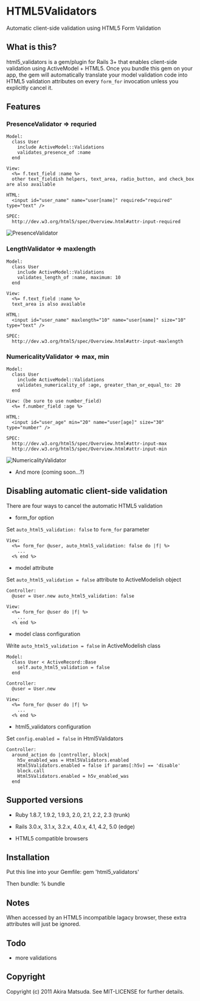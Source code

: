 # HTML5Validators

Automatic client-side validation using HTML5 Form Validation

## What is this?

html5_validators is a gem/plugin for Rails 3+ that enables client-side
validation using ActiveModel + HTML5. Once you bundle this gem on your app,
the gem will automatically translate your model validation code into HTML5
validation attributes on every `form_for` invocation unless you explicitly
cancel it.

## Features

### PresenceValidator => requried

    Model:
      class User
        include ActiveModel::Validations
        validates_presence_of :name
      end

    View:
      <%= f.text_field :name %>
      other text_fieldish helpers, text_area, radio_button, and check_box are also available

    HTML:
      <input id="user_name" name="user[name]" required="required" type="text" />

    SPEC:
      http://dev.w3.org/html5/spec/Overview.html#attr-input-required

![PresenceValidator](https://raw.githubusercontent.com/amatsuda/html5_validators/0928dc13fdd1a7746deed9a9cf7e865e13039df8/assets/presence.png)

### LengthValidator => maxlength

    Model:
      class User
        include ActiveModel::Validations
        validates_length_of :name, maximum: 10
      end

    View:
      <%= f.text_field :name %>
      text_area is also available

    HTML:
      <input id="user_name" maxlength="10" name="user[name]" size="10" type="text" />

    SPEC:
      http://dev.w3.org/html5/spec/Overview.html#attr-input-maxlength

### NumericalityValidator => max, min

    Model:
      class User
        include ActiveModel::Validations
        validates_numericality_of :age, greater_than_or_equal_to: 20
      end

    View: (be sure to use number_field)
      <%= f.number_field :age %>

    HTML:
      <input id="user_age" min="20" name="user[age]" size="30" type="number" />

    SPEC:
      http://dev.w3.org/html5/spec/Overview.html#attr-input-max
      http://dev.w3.org/html5/spec/Overview.html#attr-input-min

![NumericalityValidator](https://raw.githubusercontent.com/amatsuda/html5_validators/0928dc13fdd1a7746deed9a9cf7e865e13039df8/assets/numericality.png)

*   And more (coming soon...?)


## Disabling automatic client-side validation

There are four ways to cancel the automatic HTML5 validation

*   form_for option


Set `auto_html5_validation: false` to `form_for` parameter

    View:
      <%= form_for @user, auto_html5_validation: false do |f| %>
        ...
      <% end %>

*   model attribute


Set `auto_html5_validation = false` attribute to ActiveModelish object

    Controller:
      @user = User.new auto_html5_validation: false

    View:
      <%= form_for @user do |f| %>
        ...
      <% end %>

*   model class configuration


Write `auto_html5_validation = false` in ActiveModelish class

    Model:
      class User < ActiveRecord::Base
        self.auto_html5_validation = false
      end

    Controller:
      @user = User.new

    View:
      <%= form_for @user do |f| %>
        ...
      <% end %>

*   html5_validators configuration


Set `config.enabled = false` in Html5Validators

    Controller:
      around_action do |controller, block|
        h5v_enabled_was = Html5Validators.enabled
        Html5Validators.enabled = false if params[:h5v] == 'disable'
        block.call
        Html5Validators.enabled = h5v_enabled_was
      end

## Supported versions

*   Ruby 1.8.7, 1.9.2, 1.9.3, 2.0, 2.1, 2.2, 2.3 (trunk)

*   Rails 3.0.x, 3.1.x, 3.2.x, 4.0.x, 4.1, 4.2, 5.0 (edge)

*   HTML5 compatible browsers


## Installation

Put this line into your Gemfile:
    gem 'html5_validators'

Then bundle:
    % bundle

## Notes

When accessed by an HTML5 incompatible lagacy browser, these extra attributes
will just be ignored.

## Todo

*   more validations


## Copyright

Copyright (c) 2011 Akira Matsuda. See MIT-LICENSE for further details.
